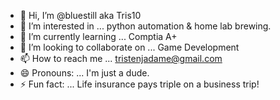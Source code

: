 - 👋 Hi, I’m @bluestill aka Tris10
- 👀 I’m interested in ... python automation & home lab brewing.
- 🌱 I’m currently learning ... Comptia A+ 
- 💞️ I’m looking to collaborate on ... Game Development
- 📫 How to reach me ... tristenjadame@gmail.com
- 😄 Pronouns: ... I'm just a dude.
- ⚡ Fun fact: ... Life insurance pays triple on a business trip!

<!---
bluestill/bluestill is a ✨ special ✨ repository because its `README.md` (this file) appears on your GitHub profile.
You can click the Preview link to take a look at your changes.
--->
